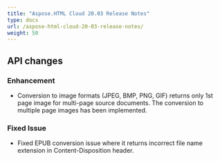 ```yaml
---
title: "Aspose.HTML Cloud 20.03 Release Notes"
type: docs
url: /aspose-html-cloud-20-03-release-notes/
weight: 50
---
```


## **API changes**
### **Enhancement**
- Conversion to image formats (JPEG, BMP, PNG, GIF) returns only 1st page image for multi-page source documents. The conversion to multiple page images has been implemented.
### **Fixed Issue**
- Fixed EPUB conversion issue where it returns incorrect file name extension in Content-Disposition header.
